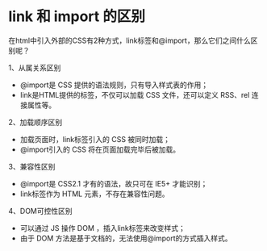 <!--
 * @Author: lijing
 * @Date: 2023-12-12 21:04:49
 * @LastEditors: lijing
 * @LastEditTime: 2023-12-12 22:13:51
 * @Description: 
-->
# link 和 import 的区别

在html中引入外部的CSS有2种方式，link标签和@import，那么它们之间什么区别呢？

1、从属关系区别

+   @import是 CSS 提供的语法规则，只有导入样式表的作用；
+   link是HTML提供的标签，不仅可以加载 CSS 文件，还可以定义 RSS、rel 连接属性等。

2、加载顺序区别

+   加载页面时，link标签引入的 CSS 被同时加载；
+   @import引入的 CSS 将在页面加载完毕后被加载。

3、兼容性区别

+   @import是 CSS2.1 才有的语法，故只可在 IE5+ 才能识别；
+   link标签作为 HTML 元素，不存在兼容性问题。

4、DOM可控性区别

+   可以通过 JS 操作 DOM ，插入link标签来改变样式；
+   由于 DOM 方法是基于文档的，无法使用@import的方式插入样式。